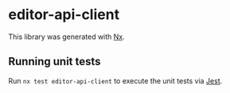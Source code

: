 # editor-api-client

This library was generated with [Nx](https://nx.dev).

## Running unit tests

Run `nx test editor-api-client` to execute the unit tests via [Jest](https://jestjs.io).
